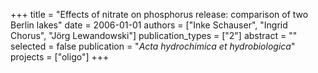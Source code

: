 +++
title = "Effects of nitrate on phosphorus release: comparison of two Berlin lakes"
date = 2006-01-01
authors = ["Inke Schauser", "Ingrid Chorus", "Jörg Lewandowski"]
publication_types = ["2"]
abstract = ""
selected = false
publication = "*Acta hydrochimica et hydrobiologica*"
projects = ["oligo"]
+++

